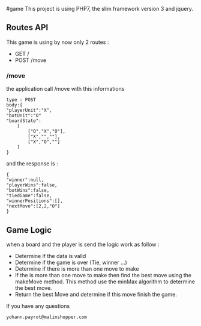 #game
This project is using PHP7, the slim framework version 3 and jquery.
## Routes API
This game is using by now only 2 routes :
* GET /
* POST /move
### /move
the application call /move with this informations

    type : POST
    body:{
    "playerUnit":"X",
    "botUnit":"O"
    "boardState":
        [
            ["O","X","O"],
            ["X","",""],
            ["X","O",""]
        ]
    }

and the response is :

    {
    "winner":null,
    "playerWins":false,
    "botWins":false,
    "tiedGame":false,
    "winnerPositions":[],
    "nextMove":[2,2,"O"]
    }

## Game Logic

when a board and the player is send the logic work as follow :
* Determine if the data is valid
* Determine if the game is over (Tie, winner ...)
* Determine if there is more than one move to make
* If the is more than one move to make then find the best move using the makeMove method.
This method use the minMax algorithm to determine the best move.
* Return the best Move and determine if this move finish the game.

If you have any questions

    yohann.payrot@malinshopper.com

